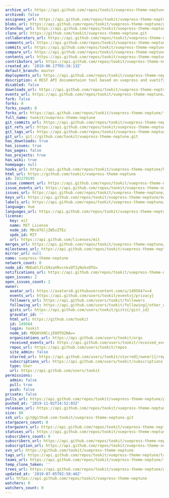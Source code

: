 ```yaml
---
archive_url: https://api.github.com/repos/tookit/vuepress-theme-neptune/{archive_format}{/ref}
archived: false
assignees_url: https://api.github.com/repos/tookit/vuepress-theme-neptune/assignees{/user}
blobs_url: https://api.github.com/repos/tookit/vuepress-theme-neptune/git/blobs{/sha}
branches_url: https://api.github.com/repos/tookit/vuepress-theme-neptune/branches{/branch}
clone_url: https://github.com/tookit/vuepress-theme-neptune.git
collaborators_url: https://api.github.com/repos/tookit/vuepress-theme-neptune/collaborators{/collaborator}
comments_url: https://api.github.com/repos/tookit/vuepress-theme-neptune/comments{/number}
commits_url: https://api.github.com/repos/tookit/vuepress-theme-neptune/commits{/sha}
compare_url: https://api.github.com/repos/tookit/vuepress-theme-neptune/compare/{base}...{head}
contents_url: https://api.github.com/repos/tookit/vuepress-theme-neptune/contents/{+path}
contributors_url: https://api.github.com/repos/tookit/vuepress-theme-neptune/contributors
created_at: '2019-06-17T05:16:13Z'
default_branch: master
deployments_url: https://api.github.com/repos/tookit/vuepress-theme-neptune/deployments
description: A REST API documentaion tool based on vuepress and vuetify
disabled: false
downloads_url: https://api.github.com/repos/tookit/vuepress-theme-neptune/downloads
events_url: https://api.github.com/repos/tookit/vuepress-theme-neptune/events
fork: false
forks: 0
forks_count: 0
forks_url: https://api.github.com/repos/tookit/vuepress-theme-neptune/forks
full_name: tookit/vuepress-theme-neptune
git_commits_url: https://api.github.com/repos/tookit/vuepress-theme-neptune/git/commits{/sha}
git_refs_url: https://api.github.com/repos/tookit/vuepress-theme-neptune/git/refs{/sha}
git_tags_url: https://api.github.com/repos/tookit/vuepress-theme-neptune/git/tags{/sha}
git_url: git://github.com/tookit/vuepress-theme-neptune.git
has_downloads: true
has_issues: true
has_pages: false
has_projects: true
has_wiki: true
homepage: null
hooks_url: https://api.github.com/repos/tookit/vuepress-theme-neptune/hooks
html_url: https://github.com/tookit/vuepress-theme-neptune
id: 192279195
issue_comment_url: https://api.github.com/repos/tookit/vuepress-theme-neptune/issues/comments{/number}
issue_events_url: https://api.github.com/repos/tookit/vuepress-theme-neptune/issues/events{/number}
issues_url: https://api.github.com/repos/tookit/vuepress-theme-neptune/issues{/number}
keys_url: https://api.github.com/repos/tookit/vuepress-theme-neptune/keys{/key_id}
labels_url: https://api.github.com/repos/tookit/vuepress-theme-neptune/labels{/name}
language: Vue
languages_url: https://api.github.com/repos/tookit/vuepress-theme-neptune/languages
license:
  key: mit
  name: MIT License
  node_id: MDc6TGljZW5zZTEz
  spdx_id: MIT
  url: https://api.github.com/licenses/mit
merges_url: https://api.github.com/repos/tookit/vuepress-theme-neptune/merges
milestones_url: https://api.github.com/repos/tookit/vuepress-theme-neptune/milestones{/number}
mirror_url: null
name: vuepress-theme-neptune
network_count: 0
node_id: MDEwOlJlcG9zaXRvcnkxOTIyNzkxOTU=
notifications_url: https://api.github.com/repos/tookit/vuepress-theme-neptune/notifications{?since,all,participating}
open_issues: 2
open_issues_count: 2
owner:
  avatar_url: https://avatars0.githubusercontent.com/u/149564?v=4
  events_url: https://api.github.com/users/tookit/events{/privacy}
  followers_url: https://api.github.com/users/tookit/followers
  following_url: https://api.github.com/users/tookit/following{/other_user}
  gists_url: https://api.github.com/users/tookit/gists{/gist_id}
  gravatar_id: ''
  html_url: https://github.com/tookit
  id: 149564
  login: tookit
  node_id: MDQ6VXNlcjE0OTU2NA==
  organizations_url: https://api.github.com/users/tookit/orgs
  received_events_url: https://api.github.com/users/tookit/received_events
  repos_url: https://api.github.com/users/tookit/repos
  site_admin: false
  starred_url: https://api.github.com/users/tookit/starred{/owner}{/repo}
  subscriptions_url: https://api.github.com/users/tookit/subscriptions
  type: User
  url: https://api.github.com/users/tookit
permissions:
  admin: false
  pull: true
  push: false
private: false
pulls_url: https://api.github.com/repos/tookit/vuepress-theme-neptune/pulls{/number}
pushed_at: '2019-11-02T14:52:03Z'
releases_url: https://api.github.com/repos/tookit/vuepress-theme-neptune/releases{/id}
size: 86
ssh_url: git@github.com:tookit/vuepress-theme-neptune.git
stargazers_count: 0
stargazers_url: https://api.github.com/repos/tookit/vuepress-theme-neptune/stargazers
statuses_url: https://api.github.com/repos/tookit/vuepress-theme-neptune/statuses/{sha}
subscribers_count: 0
subscribers_url: https://api.github.com/repos/tookit/vuepress-theme-neptune/subscribers
subscription_url: https://api.github.com/repos/tookit/vuepress-theme-neptune/subscription
svn_url: https://github.com/tookit/vuepress-theme-neptune
tags_url: https://api.github.com/repos/tookit/vuepress-theme-neptune/tags
teams_url: https://api.github.com/repos/tookit/vuepress-theme-neptune/teams
temp_clone_token: ''
trees_url: https://api.github.com/repos/tookit/vuepress-theme-neptune/git/trees{/sha}
updated_at: '2019-07-05T02:50:46Z'
url: https://api.github.com/repos/tookit/vuepress-theme-neptune
watchers: 0
watchers_count: 0
---
```



